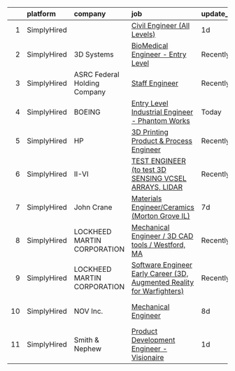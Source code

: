 

|    | platform    | company                      | job                                                                                                                                                                            | update_time   | location                |
|---:|:------------|:-----------------------------|:-------------------------------------------------------------------------------------------------------------------------------------------------------------------------------|:--------------|:------------------------|
|  1 | SimplyHired |                              | [Civil Engineer (All Levels)](https://www.simplyhired.com/job/6j0AgFHw33hDZQk_WIGXURANW78L2pOKQTuAw92ykn-bZ78O6maRzg?q=3d+engineer)                                            | 1d            | Lynden, WA              |
|  2 | SimplyHired | 3D Systems                   | [BioMedical Engineer - Entry Level](https://www.simplyhired.com/job/GeaDlzU3dWNYNzoej72sHokBEJF4f-oo5UQ9yjar82ngmVuePoJxyA?q=3d+engineer)                                      | Recently      | Littleton, CO           |
|  3 | SimplyHired | ASRC Federal Holding Company | [Staff Engineer](https://www.simplyhired.com/job/jdERuxVyis9P83mnTG0y4zroL-o5n3h0Rs5Uv0IDx6ItvHVS8_yI9w?q=3d+engineer)                                                         | Recently      | Enid, OK                |
|  4 | SimplyHired | BOEING                       | [Entry Level Industrial Engineer - Phantom Works](https://www.simplyhired.com/job/eg-GVpgbURQzHM92G4-VlXcJ-WY1VG1oxxa7HPpyUwJqQYv-dSPCLw?q=3d+engineer)                        | Today         | Hazelwood, MO           |
|  5 | SimplyHired | HP                           | [3D Printing Product & Process Engineer](https://www.simplyhired.com/job/8hDbK9RaV1YHNOqCcktuIZx4d-Idu8-ehQG-F1omHM3vSyhmHhy2KQ?q=3d+engineer)                                 | Recently      | Corvallis, OR           |
|  6 | SimplyHired | II-VI                        | [TEST ENGINEER (to test 3D SENSING VCSEL ARRAYS, LIDAR](https://www.simplyhired.com/job/qmjtaxgRLsQAknCsQkjnr6E-_pxoR__aS32Rhrsl2WPorM4E-cVAOw?q=3d+engineer)                  | Recently      | Sherman, TX             |
|  7 | SimplyHired | John Crane                   | [Materials Engineer/Ceramics (Morton Grove IL)](https://www.simplyhired.com/job/Hu9GAwue9VcdQssMmuLcxm-3S2KVrOrpC5hLJK9LcRUyJvfJI3RF7w?q=3d+engineer)                          | 7d            | Morton Grove, IL        |
|  8 | SimplyHired | LOCKHEED MARTIN CORPORATION  | [Mechanical Engineer / 3D CAD tools / Westford, MA](https://www.simplyhired.com/job/PES3nEENrlA0hHxmbBuCs08gELknyFNecK1L9HidtlAXf21oahHMbg?q=3d+engineer)                      | Recently      | Westford, MA            |
|  9 | SimplyHired | LOCKHEED MARTIN CORPORATION  | [Software Engineer Early Career (3D, Augmented Reality for Warfighters)](https://www.simplyhired.com/job/Q-HALktKeFZItAZWlGpz9Cheez_NBOut2VTeYzBKF4a_Q5wYL4S0HQ?q=3d+engineer) | Recently      | Andover, MA             |
| 10 | SimplyHired | NOV Inc.                     | [Mechanical Engineer](https://www.simplyhired.com/job/6JHnIYhcOlMkjAEVGNf6_Ub2BVW9c5ERFlkKYFEqLzkusgPLLVKlJg?q=3d+engineer)                                                    | 8d            | Houston, TX +1 location |
| 11 | SimplyHired | Smith & Nephew               | [Product Development Engineer - Visionaire](https://www.simplyhired.com/job/CT5TWDlIADF9tGiGjl0hILZFV629z0yAx1dPU5EJ2jbMjuXyMnNREA?q=3d+engineer)                              | 1d            | Memphis, TN             |